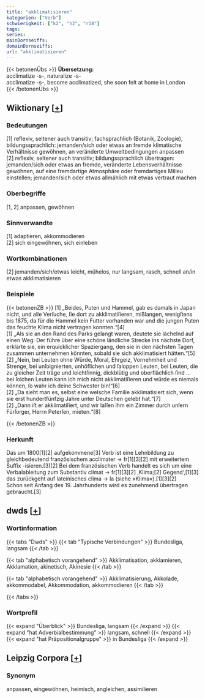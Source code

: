 ```yaml
---
title: "akklimatisieren"
kategorien: ["Verb"]
schwierigkeit: ["k2", "h2", "r18"]
tags:
series:
mainDornseiffs:
domainDornseiffs:
url: "akklimatisieren"
---
```


{{< betonenÜbs >}}
**Übersetzung:**  
acclimatize -s-, naturalize -s-  
acclimatize -s-, become acclimatized, she soon felt at home in London  
{{< /betonenÜbs >}}

## Wiktionary [[+](https://de.wiktionary.org/wiki/akklimatisieren)]

### Bedeutungen
[1] reflexiv, seltener auch transitiv; fachsprachlich (Botanik, Zoologie), bildungssprachlich: jemanden/sich oder etwas an fremde klimatische Verhältnisse gewöhnen, an veränderte Umweltbedingungen anpassen  
[2] reflexiv, seltener auch transitiv; bildungssprachlich übertragen: jemanden/sich oder etwas an fremde, veränderte Lebensverhältnisse gewöhnen, auf eine fremdartige Atmosphäre oder fremdartiges Milieu einstellen; jemanden/sich oder etwas allmählich mit etwas vertraut machen  

### Oberbegriffe
[1, 2] anpassen, gewöhnen  

### Sinnverwandte
[1] adaptieren, akkommodieren  
[2] sich eingewöhnen, sich einleben  

### Wortkombinationen
[2] jemanden/sich/etwas leicht, mühelos, nur langsam, rasch, schnell an/in etwas akklimatisieren  

### Beispiele
{{< betonenZB >}}
[1] „Beides, Puten und Hammel, gab es damals in Japan nicht, und alle Verſuche, ſie dort zu akklimatiſieren, mißlangen, wenigſtens bis 1875, da für die Hammel kein Futter vorhanden war und die jungen Puten das feuchte Klima nicht vertragen konnten.“[4]  
[1] „Als sie an den Rand des Parks gelangt waren, deutete sie lächelnd auf einen Weg: Der führe über eine schöne ländliche Strecke ins nächste Dorf, erklärte sie, ein erquicklicher Spaziergang, den sie in den nächsten Tagen zusammen unternehmen könnten, sobald sie sich akklimatisiert hätten.“[5]  
[2] „Nein, bei Leuten ohne Würde, Moral, Ehrgeiz, Vornehmheit und Strenge, bei unſoignierten, unhöflichen und ſaloppen Leuten, bei Leuten, die zu gleicher Zeit träge und leichtſinnig, dickblütig und oberflächlich ſind … bei ſolchen Leuten kann ich mich nicht akklimatiſieren und würde es niemals können, ſo wahr ich deine Schwester bin!“[6]  
[2] „Da sieht man es, selbst eine welsche Familie akklimatisiert sich, wenn sie erst hundertfünfzig Jahre unter Deutschen gelebt hat.“[7]  
[2] „Dann iſt er akklimatiſiert, und wir laſſen ihm ein Zimmer durch unſern Fürſorger, Herrn Peterſen, mieten.“[8]  

{{< /betonenZB >}}
### Herkunft
Das um 1800[1][2] aufgekommene[3] Verb ist eine Lehnbildung zu gleichbedeutend französischem acclimater → fr[1][3][2] mit erweitertem Suffix -isieren.[3][2] Bei dem französischen Verb handelt es sich um eine Verbalableitung zum Substantiv climat → fr[1][3][2] ‚Klima;[2] Gegend‘,[1][3] das zurückgeht auf lateinisches clima → la (siehe »Klima«).[1][3][2]  
Schon seit Anfang des 19. Jahrhunderts wird es zunehmend übertragen gebraucht.[3]  



## dwds [[+](https://www.dwds.de/wb/akklimatisieren)]

### Wortinformation
{{< tabs "Dwds" >}}
{{< tab "Typische Verbindungen" >}}
Bundesliga, langsam
{{< /tab >}}

{{< tab "alphabetisch vorangehend" >}}
Akklimatisation, akklamieren, Akklamation, akinetisch, Akinesie
{{< /tab >}}

{{< tab "alphabetisch vorangehend" >}}
Akklimatisierung, Akkolade, akkommodabel, Akkommodation, akkommodieren
{{< /tab >}}

{{< /tabs >}}

### Wortprofil
{{< expand "Überblick" >}} Bundesliga, langsam {{< /expand >}}
{{< expand "hat Adverbialbestimmung" >}} langsam, schnell {{< /expand >}}
{{< expand "hat Präpositionalgruppe" >}} in Bundesliga {{< /expand >}}

## Leipzig Corpora [[+](https://corpora.uni-leipzig.de/en/res?word=akklimatisieren&corpusId=deu_newscrawl-public_2018)]


### Synonym
anpassen, eingewöhnen, heimisch, angleichen, assimilieren

